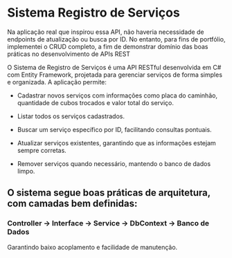 # Sistema Registro de Serviços

Na aplicação real que inspirou essa API, não haveria necessidade de endpoints de atualização ou busca por ID. 
No entanto, para fins de portfólio, implementei o CRUD completo, a fim de demonstrar domínio das boas práticas no desenvolvimento de APIs REST

O Sistema de Registro de Serviços é uma API RESTful desenvolvida em C# com Entity Framework, projetada para gerenciar serviços de forma simples e organizada. A aplicação permite:
 - Cadastrar novos serviços com informações como placa do caminhão, quantidade de cubos trocados e valor total do serviço.

 - Listar todos os serviços cadastrados.

 - Buscar um serviço específico por ID, facilitando consultas pontuais.

 - Atualizar serviços existentes, garantindo que as informações estejam sempre corretas.

 - Remover serviços quando necessário, mantendo o banco de dados limpo.

## O sistema segue boas práticas de arquitetura, com camadas bem definidas: 

### Controller → Interface → Service → DbContext → Banco de Dados

Garantindo baixo acoplamento e facilidade de manutenção.

